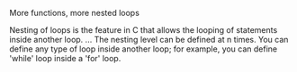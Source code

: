 More functions, more nested loops

Nesting of loops is the feature in C that allows the looping of statements inside another loop. ... The nesting level can be defined at n times. You can define any type of loop inside another loop; for example, you can define 'while' loop inside a 'for' loop.